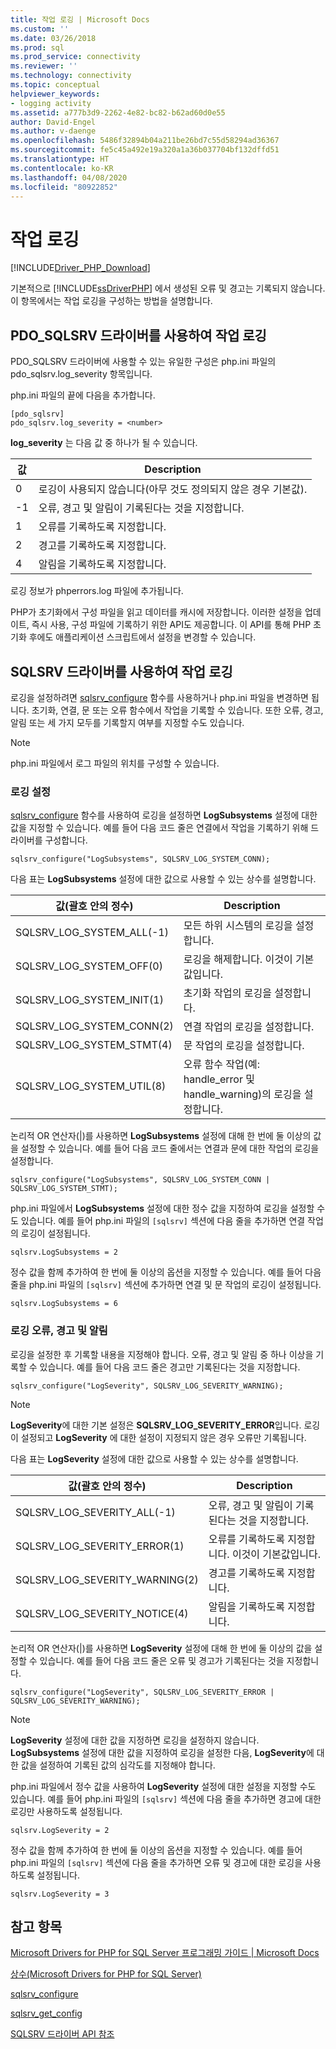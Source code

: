 ```yaml
---
title: 작업 로깅 | Microsoft Docs
ms.custom: ''
ms.date: 03/26/2018
ms.prod: sql
ms.prod_service: connectivity
ms.reviewer: ''
ms.technology: connectivity
ms.topic: conceptual
helpviewer_keywords:
- logging activity
ms.assetid: a777b3d9-2262-4e82-bc82-b62ad60d0e55
author: David-Engel
ms.author: v-daenge
ms.openlocfilehash: 5486f32894b04a211be26bd7c55d58294ad36367
ms.sourcegitcommit: fe5c45a492e19a320a1a36b037704bf132dffd51
ms.translationtype: HT
ms.contentlocale: ko-KR
ms.lasthandoff: 04/08/2020
ms.locfileid: "80922852"
---
```

# <a name="logging-activity"></a>작업 로깅
[!INCLUDE[Driver_PHP_Download](../../includes/driver_php_download.md)]

기본적으로 [!INCLUDE[ssDriverPHP](../../includes/ssdriverphp_md.md)] 에서 생성된 오류 및 경고는 기록되지 않습니다. 이 항목에서는 작업 로깅을 구성하는 방법을 설명합니다.  
  
## <a name="logging-activity-using-the-pdo_sqlsrv-driver"></a>PDO_SQLSRV 드라이버를 사용하여 작업 로깅  
PDO_SQLSRV 드라이버에 사용할 수 있는 유일한 구성은 php.ini 파일의 pdo_sqlsrv.log_severity 항목입니다.  
  
php.ini 파일의 끝에 다음을 추가합니다.  
  
```  
[pdo_sqlsrv]  
pdo_sqlsrv.log_severity = <number>  
```  
  
**log_severity** 는 다음 값 중 하나가 될 수 있습니다.  
  
|값|Description|  
|---------|---------------|  
|0|로깅이 사용되지 않습니다(아무 것도 정의되지 않은 경우 기본값).|  
|-1|오류, 경고 및 알림이 기록된다는 것을 지정합니다.|  
|1|오류를 기록하도록 지정합니다.|  
|2|경고를 기록하도록 지정합니다.|  
|4|알림을 기록하도록 지정합니다.|  
  
로깅 정보가 phperrors.log 파일에 추가됩니다.  
  
PHP가 초기화에서 구성 파일을 읽고 데이터를 캐시에 저장합니다. 이러한 설정을 업데이트, 즉시 사용, 구성 파일에 기록하기 위한 API도 제공합니다. 이 API를 통해 PHP 초기화 후에도 애플리케이션 스크립트에서 설정을 변경할 수 있습니다.  
  
## <a name="logging-activity-using-the-sqlsrv-driver"></a>SQLSRV 드라이버를 사용하여 작업 로깅  
로깅을 설정하려면 [sqlsrv_configure](../../connect/php/sqlsrv-configure.md) 함수를 사용하거나 php.ini 파일을 변경하면 됩니다. 초기화, 연결, 문 또는 오류 함수에서 작업을 기록할 수 있습니다. 또한 오류, 경고, 알림 또는 세 가지 모두를 기록할지 여부를 지정할 수도 있습니다.  
  
> [!NOTE]  
> php.ini 파일에서 로그 파일의 위치를 구성할 수 있습니다.  
  
### <a name="turning-logging-on"></a>로깅 설정  
[sqlsrv_configure](../../connect/php/sqlsrv-configure.md) 함수를 사용하여 로깅을 설정하면 **LogSubsystems** 설정에 대한 값을 지정할 수 있습니다. 예를 들어 다음 코드 줄은 연결에서 작업을 기록하기 위해 드라이버를 구성합니다.  
  
`sqlsrv_configure("LogSubsystems", SQLSRV_LOG_SYSTEM_CONN);`  
  
다음 표는 **LogSubsystems** 설정에 대한 값으로 사용할 수 있는 상수를 설명합니다.  
  
|값(괄호 안의 정수)|Description|  
|-----------------------------------------------|---------------|  
|SQLSRV_LOG_SYSTEM_ALL(-1)|모든 하위 시스템의 로깅을 설정합니다.|  
|SQLSRV_LOG_SYSTEM_OFF(0)|로깅을 해제합니다. 이것이 기본값입니다.|  
|SQLSRV_LOG_SYSTEM_INIT(1)|초기화 작업의 로깅을 설정합니다.|  
|SQLSRV_LOG_SYSTEM_CONN(2)|연결 작업의 로깅을 설정합니다.|  
|SQLSRV_LOG_SYSTEM_STMT(4)|문 작업의 로깅을 설정합니다.|  
|SQLSRV_LOG_SYSTEM_UTIL(8)|오류 함수 작업(예: handle_error 및 handle_warning)의 로깅을 설정합니다.|  
  
논리적 OR 연산자(|)를 사용하면 **LogSubsystems** 설정에 대해 한 번에 둘 이상의 값을 설정할 수 있습니다. 예를 들어 다음 코드 줄에서는 연결과 문에 대한 작업의 로깅을 설정합니다.  
  
`sqlsrv_configure("LogSubsystems", SQLSRV_LOG_SYSTEM_CONN | SQLSRV_LOG_SYSTEM_STMT);`  
  
php.ini 파일에서 **LogSubsystems** 설정에 대한 정수 값을 지정하여 로깅을 설정할 수도 있습니다. 예를 들어 php.ini 파일의 `[sqlsrv]` 섹션에 다음 줄을 추가하면 연결 작업의 로깅이 설정됩니다.  
  
`sqlsrv.LogSubsystems = 2`  
  
정수 값을 함께 추가하여 한 번에 둘 이상의 옵션을 지정할 수 있습니다. 예를 들어 다음 줄을 php.ini 파일의 `[sqlsrv]` 섹션에 추가하면 연결 및 문 작업의 로깅이 설정됩니다.  
  
`sqlsrv.LogSubsystems = 6`  
  
### <a name="logging-errors-warnings-and-notices"></a>로깅 오류, 경고 및 알림  
로깅을 설정한 후 기록할 내용을 지정해야 합니다. 오류, 경고 및 알림 중 하나 이상을 기록할 수 있습니다. 예를 들어 다음 코드 줄은 경고만 기록된다는 것을 지정합니다.  
  
`sqlsrv_configure("LogSeverity", SQLSRV_LOG_SEVERITY_WARNING);`  
  
> [!NOTE]  
> **LogSeverity**에 대한 기본 설정은 **SQLSRV_LOG_SEVERITY_ERROR**입니다. 로깅이 설정되고 **LogSeverity** 에 대한 설정이 지정되지 않은 경우 오류만 기록됩니다.  
  
다음 표는 **LogSeverity** 설정에 대한 값으로 사용할 수 있는 상수를 설명합니다.  
  
|값(괄호 안의 정수)|Description|  
|-----------------------------------------------|---------------|  
|SQLSRV_LOG_SEVERITY_ALL(-1)|오류, 경고 및 알림이 기록된다는 것을 지정합니다.|  
|SQLSRV_LOG_SEVERITY_ERROR(1)|오류를 기록하도록 지정합니다. 이것이 기본값입니다.|  
|SQLSRV_LOG_SEVERITY_WARNING(2)|경고를 기록하도록 지정합니다.|  
|SQLSRV_LOG_SEVERITY_NOTICE(4)|알림을 기록하도록 지정합니다.|  
  
논리적 OR 연산자(|)를 사용하면 **LogSeverity** 설정에 대해 한 번에 둘 이상의 값을 설정할 수 있습니다. 예를 들어 다음 코드 줄은 오류 및 경고가 기록된다는 것을 지정합니다.  
  
`sqlsrv_configure("LogSeverity", SQLSRV_LOG_SEVERITY_ERROR | SQLSRV_LOG_SEVERITY_WARNING);`  
  
> [!NOTE]  
> **LogSeverity** 설정에 대한 값을 지정하면 로깅을 설정하지 않습니다. **LogSubsystems** 설정에 대한 값을 지정하여 로깅을 설정한 다음, **LogSeverity**에 대한 값을 설정하여 기록된 값의 심각도를 지정해야 합니다.  
  
php.ini 파일에서 정수 값을 사용하여 **LogSeverity** 설정에 대한 설정을 지정할 수도 있습니다. 예를 들어 php.ini 파일의 `[sqlsrv]` 섹션에 다음 줄을 추가하면 경고에 대한 로깅만 사용하도록 설정됩니다.  
  
`sqlsrv.LogSeverity = 2`  
  
정수 값을 함께 추가하여 한 번에 둘 이상의 옵션을 지정할 수 있습니다. 예를 들어 php.ini 파일의 `[sqlsrv]` 섹션에 다음 줄을 추가하면 오류 및 경고에 대한 로깅을 사용하도록 설정됩니다.  
  
`sqlsrv.LogSeverity = 3`  
  
## <a name="see-also"></a>참고 항목  
[Microsoft Drivers for PHP for SQL Server 프로그래밍 가이드 | Microsoft Docs](../../connect/php/programming-guide-for-php-sql-driver.md)

[상수&#40;Microsoft Drivers for PHP for SQL Server&#41;](../../connect/php/constants-microsoft-drivers-for-php-for-sql-server.md)

[sqlsrv_configure](../../connect/php/sqlsrv-configure.md)

[sqlsrv_get_config](../../connect/php/sqlsrv-get-config.md)

[SQLSRV 드라이버 API 참조](../../connect/php/sqlsrv-driver-api-reference.md)  
  
